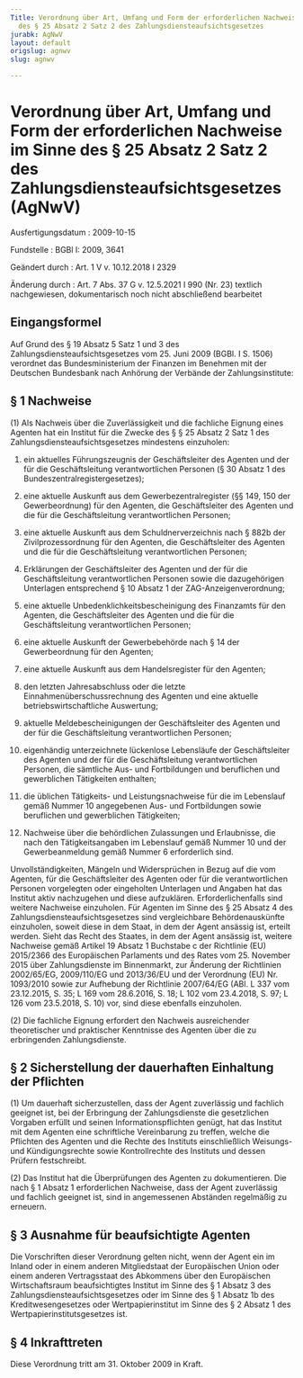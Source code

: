 ```yaml
---
Title: Verordnung über Art, Umfang und Form der erforderlichen Nachweise im Sinne
  des § 25 Absatz 2 Satz 2 des Zahlungsdiensteaufsichtsgesetzes
jurabk: AgNwV
layout: default
origslug: agnwv
slug: agnwv

---
```


# Verordnung über Art, Umfang und Form der erforderlichen Nachweise im Sinne des § 25 Absatz 2 Satz 2 des Zahlungsdiensteaufsichtsgesetzes (AgNwV)

Ausfertigungsdatum
:   2009-10-15

Fundstelle
:   BGBl I: 2009, 3641

Geändert durch
:   Art. 1 V v. 10.12.2018 I 2329

Änderung durch
:   Art. 7 Abs. 37 G v. 12.5.2021 I 990 (Nr. 23) textlich nachgewiesen, dokumentarisch noch nicht abschließend bearbeitet


## Eingangsformel

Auf Grund des § 19 Absatz 5 Satz 1 und 3 des
Zahlungsdiensteaufsichtsgesetzes vom 25. Juni 2009 (BGBl. I S. 1506)
verordnet das Bundesministerium der Finanzen im Benehmen mit der
Deutschen Bundesbank nach Anhörung der Verbände der Zahlungsinstitute:


## § 1 Nachweise

(1) Als Nachweis über die Zuverlässigkeit und die fachliche Eignung
eines Agenten hat ein Institut für die Zwecke des § § 25 Absatz 2 Satz
1 des Zahlungsdiensteaufsichtsgesetzes mindestens einzuholen:

1.  ein aktuelles Führungszeugnis der Geschäftsleiter des Agenten und der
    für die Geschäftsleitung verantwortlichen Personen (§ 30 Absatz 1 des
    Bundeszentralregistergesetzes);


2.  eine aktuelle Auskunft aus dem Gewerbezentralregister (§§ 149, 150 der
    Gewerbeordnung) für den Agenten, die Geschäftsleiter des Agenten und
    die für die Geschäftsleitung verantwortlichen Personen;


3.  eine aktuelle Auskunft aus dem Schuldnerverzeichnis nach § 882b der
    Zivilprozessordnung für den Agenten, die Geschäftsleiter des Agenten
    und die für die Geschäftsleitung verantwortlichen Personen;


4.  Erklärungen der Geschäftsleiter des Agenten und der für die
    Geschäftsleitung verantwortlichen Personen sowie die dazugehörigen
    Unterlagen entsprechend § 10 Absatz 1 der ZAG-Anzeigenverordnung;


5.  eine aktuelle Unbedenklichkeitsbescheinigung des Finanzamts für den
    Agenten, die Geschäftsleiter des Agenten und die für die
    Geschäftsleitung verantwortlichen Personen;


6.  eine aktuelle Auskunft der Gewerbebehörde nach § 14 der Gewerbeordnung
    für den Agenten;


7.  eine aktuelle Auskunft aus dem Handelsregister für den Agenten;


8.  den letzten Jahresabschluss oder die letzte
    Einnahmenüberschussrechnung des Agenten und eine aktuelle
    betriebswirtschaftliche Auswertung;


9.  aktuelle Meldebescheinigungen der Geschäftsleiter des Agenten und der
    für die Geschäftsleitung verantwortlichen Personen;


10. eigenhändig unterzeichnete lückenlose Lebensläufe der Geschäftsleiter
    des Agenten und der für die Geschäftsleitung verantwortlichen
    Personen, die sämtliche Aus- und Fortbildungen und beruflichen und
    gewerblichen Tätigkeiten enthalten;


11. die üblichen Tätigkeits- und Leistungsnachweise für die im Lebenslauf
    gemäß Nummer 10 angegebenen Aus- und Fortbildungen sowie beruflichen
    und gewerblichen Tätigkeiten;


12. Nachweise über die behördlichen Zulassungen und Erlaubnisse, die nach
    den Tätigkeitsangaben im Lebenslauf gemäß Nummer 10 und der
    Gewerbeanmeldung gemäß Nummer 6 erforderlich sind.



Unvollständigkeiten, Mängeln und Widersprüchen in Bezug auf die vom
Agenten, für die Geschäftsleiter des Agenten oder für die
verantwortlichen Personen vorgelegten oder eingeholten Unterlagen und
Angaben hat das Institut aktiv nachzugehen und diese aufzuklären.
Erforderlichenfalls sind weitere Nachweise einzuholen. Für Agenten im
Sinne des § 25 Absatz 4 des Zahlungsdiensteaufsichtsgesetzes sind
vergleichbare Behördenauskünfte einzuholen, soweit diese in dem Staat,
in dem der Agent ansässig ist, erteilt werden. Sieht das Recht des
Staates, in dem der Agent ansässig ist, weitere Nachweise gemäß
Artikel 19 Absatz 1 Buchstabe c der Richtlinie (EU) 2015/2366 des
Europäischen Parlaments und des Rates vom 25. November 2015 über
Zahlungsdienste im Binnenmarkt, zur Änderung der Richtlinien
2002/65/EG, 2009/110/EG und 2013/36/EU und der Verordnung (EU) Nr.
1093/2010 sowie zur Aufhebung der Richtlinie 2007/64/EG (ABl. L 337
vom 23.12.2015, S. 35; L 169 vom 28.6.2016, S. 18; L 102 vom
23\.4.2018, S. 97; L 126 vom 23.5.2018, S. 10) vor, sind diese
ebenfalls einzuholen.

(2) Die fachliche Eignung erfordert den Nachweis ausreichender
theoretischer und praktischer Kenntnisse des Agenten über die zu
erbringenden Zahlungsdienste.


## § 2 Sicherstellung der dauerhaften Einhaltung der Pflichten

(1) Um dauerhaft sicherzustellen, dass der Agent zuverlässig und
fachlich geeignet ist, bei der Erbringung der Zahlungsdienste die
gesetzlichen Vorgaben erfüllt und seinen Informationspflichten genügt,
hat das Institut mit dem Agenten eine schriftliche Vereinbarung zu
treffen, welche die Pflichten des Agenten und die Rechte des Instituts
einschließlich Weisungs- und Kündigungsrechte sowie Kontrollrechte des
Instituts und dessen Prüfern festschreibt.

(2) Das Institut hat die Überprüfungen des Agenten zu dokumentieren.
Die nach § 1 Absatz 1 erforderlichen Nachweise, dass der Agent
zuverlässig und fachlich geeignet ist, sind in angemessenen Abständen
regelmäßig zu erneuern.


## § 3 Ausnahme für beaufsichtigte Agenten

Die Vorschriften dieser Verordnung gelten nicht, wenn der Agent ein im
Inland oder in einem anderen Mitgliedstaat der Europäischen Union oder
einem anderen Vertragsstaat des Abkommens über den Europäischen
Wirtschaftsraum beaufsichtigtes Institut im Sinne des § 1 Absatz 3 des
Zahlungsdiensteaufsichtsgesetzes oder im Sinne des § 1 Absatz 1b des
Kreditwesengesetzes oder Wertpapierinstitut im Sinne des § 2 Absatz 1
des Wertpapierinstitutsgesetzes ist.


## § 4 Inkrafttreten

Diese Verordnung tritt am 31. Oktober 2009 in Kraft.


